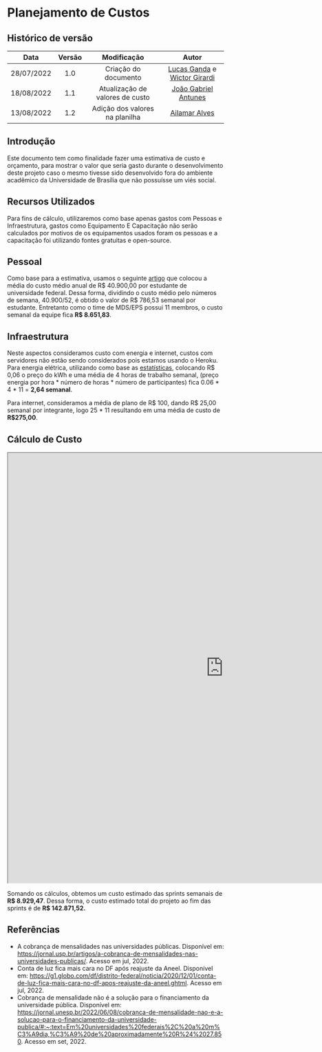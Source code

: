 # Planejamento de Custos

## Histórico de versão
| Data | Versão | Modificação | Autor |
| :--: | :----: | :---------: | :---: |
| 28/07/2022 | 1.0 | Criação do documento | [Lucas Ganda](https://github.com/lucasgandac) e [Wictor Girardi](https://github.com/wictorgirardi) |
| 18/08/2022 | 1.1 | Atualização de valores de custo | [João Gabriel Antunes](https://github.com/flyerjohn) |
| 13/08/2022 | 1.2 | Adição dos valores na planilha | [Ailamar Alves ](https://github.com/ailamaralves) |

## Introdução

Este documento tem como finalidade fazer uma estimativa de custo e orçamento, para mostrar o valor que seria gasto durante o desenvolvimento deste projeto caso o mesmo tivesse sido desenvolvido fora do ambiente acadêmico da Universidade de Brasília que não possuísse um viés social.


## Recursos Utilizados

Para fins de cálculo, utilizaremos como base apenas gastos com Pessoas e Infraestrutura, gastos como Equipamento E Capacitação não serão calculados por motivos de os equipamentos usados foram os pessoas e a capacitação foi utilizando fontes gratuitas e open-source. 

## Pessoal

Como base para a estimativa, usamos o seguinte [artigo](https://jornal.unesp.br/2022/06/08/cobranca-de-mensalidade-nao-e-a-solucao-para-o-financiamento-da-universidade-publica/#:~:text=Em%20universidades%20federais%2C%20a%20m%C3%A9dia,%C3%A9%20de%20aproximadamente%20R%24%2027.850.) que colocou a média do custo médio anual de R$ 40.900,00 por estudante de universidade federal. Dessa forma, dividindo o custo médio pelo números de semana, 40.900/52, é obtido o valor de R$ 786,53 semanal por estudante. Entretanto como o time de MDS/EPS possui 11 membros, o custo semanal da equipe fica **R$ 8.651,83**.

## Infraestrutura 

Neste aspectos consideramos custo com energia e internet, custos com servidores não estão sendo considerados pois estamos usando o Heroku. 
Para energia elétrica, utilizando como base as [estatísticas](https://g1.globo.com/df/distrito-federal/noticia/2020/12/01/conta-de-luz-fica-mais-cara-no-df-apos-reajuste-da-aneel.ghtml), colocando R$ 0,06 o preço do kWh e uma média de 4 horas de trabalho semanal, (preço energia por hora * número de horas * número de participantes) fica 0.06 * 4 * 11 = **2,64 semanal**.

Para internet, consideramos a média de plano de R$ 100, dando R$ 25,00 semanal por integrante, logo 25 * 11 resultando em uma média de custo de **R$275,00**.

## Cálculo de Custo


<iframe src="https://docs.google.com/spreadsheets/d/1NEDSJ8m48VIcClozW3Aam5xZQifeUAKimmtsKTeqvuA/edit#gid=837937832" height="1000px" width="1000px" ></iframe>

Somando os cálculos, obtemos um custo estimado das sprints semanais de **R$ 8.929,47**. Dessa forma, o custo estimado total do projeto ao fim das sprints é de **R$ 142.871,52.**


## Referências
- A cobrança de mensalidades nas universidades públicas. Disponível em: <https://jornal.usp.br/artigos/a-cobranca-de-mensalidades-nas-universidades-publicas/>. Acesso em jul, 2022.
- Conta de luz fica mais cara no DF após reajuste da Aneel. Disponível em: <https://g1.globo.com/df/distrito-federal/noticia/2020/12/01/conta-de-luz-fica-mais-cara-no-df-apos-reajuste-da-aneel.ghtml>. Acesso em jul, 2022.
- Cobrança de mensalidade não é a solução para o financiamento da universidade pública. Disponível em: <https://jornal.unesp.br/2022/06/08/cobranca-de-mensalidade-nao-e-a-solucao-para-o-financiamento-da-universidade-publica/#:~:text=Em%20universidades%20federais%2C%20a%20m%C3%A9dia,%C3%A9%20de%20aproximadamente%20R%24%2027.850>. Acesso em set, 2022.



